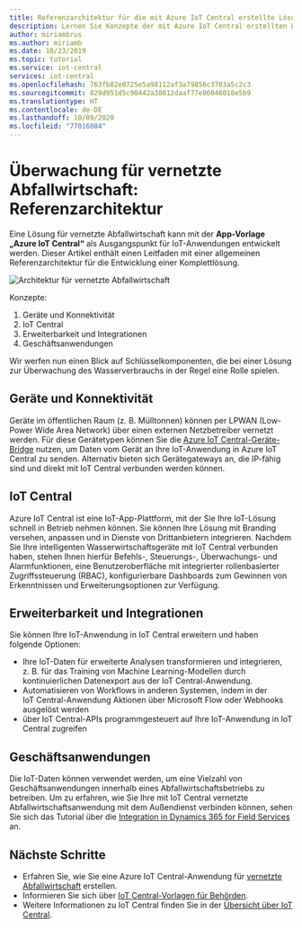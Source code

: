 ```yaml
---
title: Referenzarchitektur für die mit Azure IoT Central erstellte Lösung für vernetzte Abfallwirtschaft | Microsoft-Dokumentation
description: Lernen Sie Konzepte der mit Azure IoT Central erstellten Lösung für vernetzte Abfallwirtschaft kennen.
author: miriambrus
ms.author: miriamb
ms.date: 10/23/2019
ms.topic: tutorial
ms.service: iot-central
services: iot-central
ms.openlocfilehash: 763fb82e0725e5a98112af3a79856c3703a5c2c3
ms.sourcegitcommit: 829d951d5c90442a38012daaf77e86046018e5b9
ms.translationtype: HT
ms.contentlocale: de-DE
ms.lasthandoff: 10/09/2020
ms.locfileid: "77016084"
---
```

# <a name="connected-waste-monitoring-reference-architecture"></a>Überwachung für vernetzte Abfallwirtschaft: Referenzarchitektur 



Eine Lösung für vernetzte Abfallwirtschaft kann mit der **App-Vorlage „Azure IoT Central“** als Ausgangspunkt für IoT-Anwendungen entwickelt werden. Dieser Artikel enthält einen Leitfaden mit einer allgemeinen Referenzarchitektur für die Entwicklung einer Komplettlösung. 

![Architektur für vernetzte Abfallwirtschaft](./media/concepts-connectedwastemanagement-architecture/concepts-connectedwastemanagement-architecture1.png)


Konzepte:

1. Geräte und Konnektivität  
1. IoT Central 
2. Erweiterbarkeit und Integrationen
3. Geschäftsanwendungen

Wir werfen nun einen Blick auf Schlüsselkomponenten, die bei einer Lösung zur Überwachung des Wasserverbrauchs in der Regel eine Rolle spielen.

## <a name="devices-and-connectivity"></a>Geräte und Konnektivität 
Geräte im öffentlichen Raum (z. B. Mülltonnen) können per LPWAN (Low-Power Wide Area Network) über einen externen Netzbetreiber vernetzt werden. Für diese Gerätetypen können Sie die [Azure IoT Central-Geräte-Bridge](https://docs.microsoft.com/azure/iot-central/core/howto-build-iotc-device-bridge) nutzen, um Daten vom Gerät an Ihre IoT-Anwendung in Azure IoT Central zu senden. Alternativ bieten sich Gerätegateways an, die IP-fähig sind und direkt mit IoT Central verbunden werden können.

## <a name="iot-central"></a>IoT Central 
Azure IoT Central ist eine IoT-App-Plattform, mit der Sie Ihre IoT-Lösung schnell in Betrieb nehmen können. Sie können Ihre Lösung mit Branding versehen, anpassen und in Dienste von Drittanbietern integrieren.
Nachdem Sie Ihre intelligenten Wasserwirtschaftsgeräte mit IoT Central verbunden haben, stehen Ihnen hierfür Befehls-, Steuerungs-, Überwachungs- und Alarmfunktionen, eine Benutzeroberfläche mit integrierter rollenbasierter Zugriffssteuerung (RBAC), konfigurierbare Dashboards zum Gewinnen von Erkenntnissen und Erweiterungsoptionen zur Verfügung. 

## <a name="extensibility-and-integrations"></a>Erweiterbarkeit und Integrationen 
Sie können Ihre IoT-Anwendung in IoT Central erweitern und haben folgende Optionen:
* Ihre IoT-Daten für erweiterte Analysen transformieren und integrieren, z. B. für das Training von Machine Learning-Modellen durch kontinuierlichen Datenexport aus der IoT Central-Anwendung. 
* Automatisieren von Workflows in anderen Systemen, indem in der IoT Central-Anwendung Aktionen über Microsoft Flow oder Webhooks ausgelöst werden
* über IoT Central-APIs programmgesteuert auf Ihre IoT-Anwendung in IoT Central zugreifen

## <a name="business-applications"></a>Geschäftsanwendungen 
Die IoT-Daten können verwendet werden, um eine Vielzahl von Geschäftsanwendungen innerhalb eines Abfallwirtschaftsbetriebs zu betreiben. Um zu erfahren, wie Sie Ihre mit IoT Central vernetzte Abfallwirtschaftsanwendung mit dem Außendienst verbinden können, sehen Sie sich das Tutorial über die [Integration in Dynamics 365 for Field Services](./how-to-configure-connected-field-services.md) an. 

## <a name="next-steps"></a>Nächste Schritte
* Erfahren Sie, wie Sie eine Azure IoT Central-Anwendung für [vernetzte Abfallwirtschaft](./tutorial-connected-waste-management.md) erstellen.
* Informieren Sie sich über [IoT Central-Vorlagen für Behörden](./overview-iot-central-government.md).
* Weitere Informationen zu IoT Central finden Sie in der [Übersicht über IoT Central](https://docs.microsoft.com/azure/iot-central/core/overview-iot-central).


